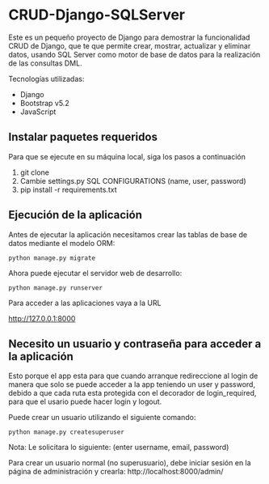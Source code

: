 # CRUD-Django-SQLServer

Este es un pequeño proyecto de Django para demostrar la funcionalidad CRUD de Django, que te que permite crear, mostrar, actualizar y eliminar datos, usando SQL Server como motor de base de datos para la realización de las consultas DML.

Tecnologías utilizadas:
- Django
- Bootstrap v5.2
- JavaScript

## Instalar paquetes requeridos 

Para que se ejecute en su máquina local, siga los pasos a continuación

   1. git clone 
   2. Cambie settings.py SQL CONFIGURATIONS (name, user, password)
   3. pip install -r requirements.txt
 
 ## Ejecución de la aplicación
 
Antes de ejecutar la aplicación necesitamos crear las tablas de base de datos mediante el modelo ORM:

    python manage.py migrate

Ahora puede ejecutar el servidor web de desarrollo:

    python manage.py runserver

Para acceder a las aplicaciones vaya a la URL
 
  http://127.0.0.1:8000

## Necesito un usuario y contraseña para acceder a la aplicación

Esto porque el app esta para que cuando arranque redireccione al login de manera que solo 
se puede acceder a la app teniendo un user y password, debido a que cada ruta esta protegida
con el decorador de login_required, para que el usario puede hacer login y logout.

Puede crear un usuario utilizando el siguiente comando:

    python manage.py createsuperuser
    
Nota: Le solicitara lo siguiente: (enter username, email, password)

Para crear un usuario normal (no superusuario), debe iniciar sesión en la página de administración y crearla: http://localhost:8000/admin/

